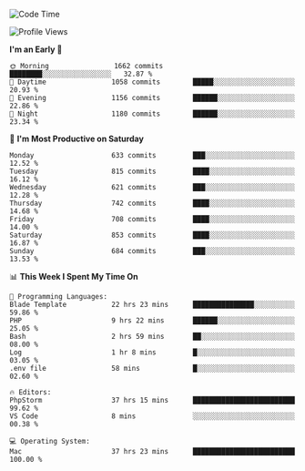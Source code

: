 <!--START_SECTION:waka-->
![Code Time](http://img.shields.io/badge/Code%20Time-4%2C104%20hrs%2031%20mins-blue)

![Profile Views](http://img.shields.io/badge/Profile%20Views-0-blue)

**I'm an Early 🐤** 

```text
🌞 Morning                1662 commits        ████████░░░░░░░░░░░░░░░░░   32.87 % 
🌆 Daytime                1058 commits        █████░░░░░░░░░░░░░░░░░░░░   20.93 % 
🌃 Evening                1156 commits        ██████░░░░░░░░░░░░░░░░░░░   22.86 % 
🌙 Night                  1180 commits        ██████░░░░░░░░░░░░░░░░░░░   23.34 % 
```
📅 **I'm Most Productive on Saturday** 

```text
Monday                   633 commits         ███░░░░░░░░░░░░░░░░░░░░░░   12.52 % 
Tuesday                  815 commits         ████░░░░░░░░░░░░░░░░░░░░░   16.12 % 
Wednesday                621 commits         ███░░░░░░░░░░░░░░░░░░░░░░   12.28 % 
Thursday                 742 commits         ████░░░░░░░░░░░░░░░░░░░░░   14.68 % 
Friday                   708 commits         ████░░░░░░░░░░░░░░░░░░░░░   14.00 % 
Saturday                 853 commits         ████░░░░░░░░░░░░░░░░░░░░░   16.87 % 
Sunday                   684 commits         ███░░░░░░░░░░░░░░░░░░░░░░   13.53 % 
```


📊 **This Week I Spent My Time On** 

```text
💬 Programming Languages: 
Blade Template           22 hrs 23 mins      ███████████████░░░░░░░░░░   59.86 % 
PHP                      9 hrs 22 mins       ██████░░░░░░░░░░░░░░░░░░░   25.05 % 
Bash                     2 hrs 59 mins       ██░░░░░░░░░░░░░░░░░░░░░░░   08.00 % 
Log                      1 hr 8 mins         █░░░░░░░░░░░░░░░░░░░░░░░░   03.05 % 
.env file                58 mins             █░░░░░░░░░░░░░░░░░░░░░░░░   02.60 % 

🔥 Editors: 
PhpStorm                 37 hrs 15 mins      █████████████████████████   99.62 % 
VS Code                  8 mins              ░░░░░░░░░░░░░░░░░░░░░░░░░   00.38 % 

💻 Operating System: 
Mac                      37 hrs 23 mins      █████████████████████████   100.00 % 
```


<!--END_SECTION:waka-->
